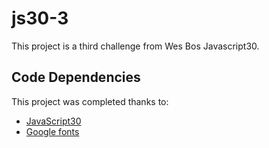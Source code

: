 # js30-3

This project is a third challenge from Wes Bos Javascript30.

## Code Dependencies

This project was completed thanks to:
- [JavaScript30][1]
- [Google fonts][2]

[1]: https://javascript30.com/
[2]: https://fonts.google.com/